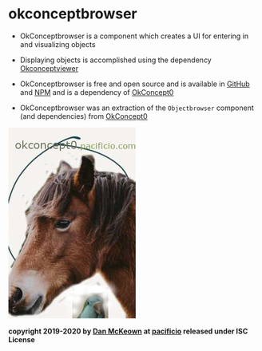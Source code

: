 # okconceptbrowser

* OkConceptbrowser is a component which creates a UI for entering in and visualizing objects

* Displaying objects is accomplished using the dependency [Okconceptviewer](https://github.com/pacificpelican/okviewer)

* OkConceptbrowser is free and open source and is available in [GitHub](https://github.com/pacificpelican/okconceptbrowser) and [NPM](https://www.npmjs.com/package/okconceptbrowser) and is a dependency of [OkConcept0](https://github.com/pacificpelican/okconcept0)

* OkConceptbrowser was an extraction of the `Objectbrowser` component (and dependencies) from [OkConcept0](https://okconcept0.pacificio.com)

![okcconcept0 logo with horse and parrot](./okconceptbrowser.jpg)

[npm-badge]: https://img.shields.io/npm/v/npm-package.png?style=flat-square
[npm]: https://www.npmjs.org/package/okconceptbrowser

**copyright 2019-2020 by [Dan McKeown](https://danmckeown.info) at [pacificio](https://pacificio.com) released under ISC License**
